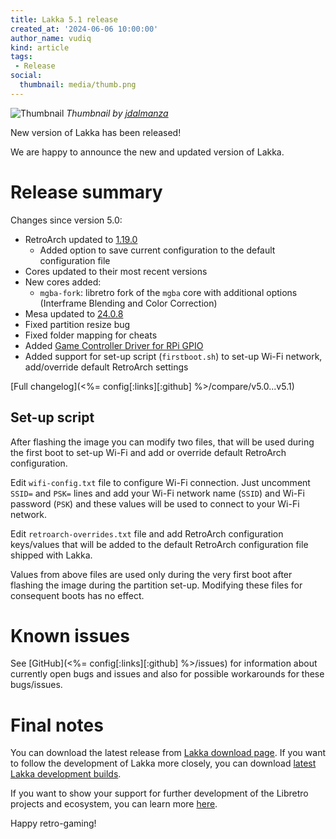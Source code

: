 ```yaml
---
title: Lakka 5.1 release
created_at: '2024-06-06 10:00:00'
author_name: vudiq
kind: article
tags:
 - Release
social:
  thumbnail: media/thumb.png
---
```


![Thumbnail](media/thumb.png)
_Thumbnail by [jdalmanza](https://www.instagram.com/jdalmanza/)_


New version of Lakka has been released!

We are happy to announce the new and updated version of Lakka.


# Release summary

Changes since version 5.0:

- RetroArch updated to [1.19.0](https://www.libretro.com/index.php/retroarch-1-19-0-release/)
  - Added option to save current configuration to the default configuration file
- Cores updated to their most recent versions
- New cores added:
  - `mgba-fork`: libretro fork of the `mgba` core with additional options (Interframe Blending and Color Correction)
- Mesa updated to [24.0.8](https://docs.mesa3d.org/relnotes/24.0.8.html)
- Fixed partition resize bug
- Fixed folder mapping for cheats
- Added [Game Controller Driver for RPi GPIO](https://github.com/h1aji/gamecon_gpio_rpi/)
- Added support for set-up script (`firstboot.sh`) to set-up Wi-Fi network, add/override default RetroArch settings

[Full changelog](<%= config[:links][:github] %>/compare/v5.0...v5.1)


## Set-up script

After flashing the image you can modify two files, that will be used during the first boot to set-up Wi-Fi and add or override default RetroArch configuration.

Edit `wifi-config.txt` file to configure Wi-Fi connection. Just uncomment `SSID=` and `PSK=` lines and add your Wi-Fi network name (`SSID`) and Wi-Fi password (`PSK`) and these values will be used to connect to your Wi-Fi network.

Edit `retroarch-overrides.txt` file and add RetroArch configuration keys/values that will be added to the default RetroArch configuration file shipped with Lakka.

Values from above files are used only during the very first boot after flashing the image during the partition set-up. Modifying these files for consequent boots has no effect.


# Known issues

See [GitHub](<%= config[:links][:github] %>/issues) for information about currently open bugs and issues and also for possible workarounds for these bugs/issues.


# Final notes

You can download the latest release from [Lakka download page](/get/). If you want to follow the development of Lakka more closely, you can download [latest Lakka development builds](<%= @config[:devel][:'all-latest'] %>).

If you want to show your support for further development of the Libretro projects and ecosystem, you can learn more [here](https://retroarch.com/index.php?page=donate).

Happy retro-gaming!
